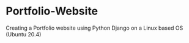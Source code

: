 # Portfolio-Website
Creating a Portfolio website using Python Django on a Linux based OS (Ubuntu 20.4)
